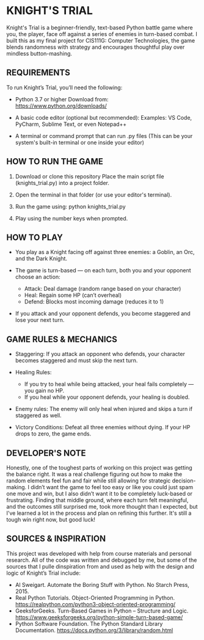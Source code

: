 # KNIGHT'S TRIAL

Knight's Trial is a beginner-friendly, text-based Python battle game where you, the player, face off against a series of enemies in turn-based combat. 
I built this as my final project for CIS111G: Computer Technologies, the game blends randomness with strategy and encourages thoughtful play over mindless button-mashing.

## REQUIREMENTS

To run Knight’s Trial, you’ll need the following:

- Python 3.7 or higher
  Download from: https://www.python.org/downloads/

- A basic code editor (optional but recommended):
  Examples: VS Code, PyCharm, Sublime Text, or even Notepad++

- A terminal or command prompt that can run .py files
  (This can be your system's built-in terminal or one inside your editor)

## HOW TO RUN THE GAME

1. Download or clone this repository
   Place the main script file (knights_trial.py) into a project folder.

2. Open the terminal in that folder (or use your editor's terminal).

3. Run the game using:
   python knights_trial.py

4. Play using the number keys when prompted.

## HOW TO PLAY

- You play as a Knight facing off against three enemies: a Goblin, an Orc, and the Dark Knight.
  
- The game is turn-based — on each turn, both you and your opponent choose an action:
  - Attack: Deal damage (random range based on your character)
  - Heal: Regain some HP (can’t overheal)
  - Defend: Blocks most incoming damage (reduces it to 1)
    
- If you attack and your opponent defends, you become staggered and lose your next turn.

## GAME RULES & MECHANICS

- Staggering:
  If you attack an opponent who defends, your character becomes staggered and must skip the next turn.

- Healing Rules:
  - If you try to heal while being attacked, your heal fails completely — you gain no HP.
  - If you heal while your opponent defends, your healing is doubled.

- Enemy rules:
  The enemy will only heal when injured and skips a turn if staggered as well.

- Victory Conditions:
  Defeat all three enemies without dying. If your HP drops to zero, the game ends.

## DEVELOPER'S NOTE

Honestly, one of the toughest parts of working on this project was getting the balance right. 
It was a real challenge figuring out how to make the random elements feel fun and fair while still allowing for strategic decision-making. 
I didn’t want the game to feel too easy or like you could just spam one move and win, but I also didn’t want it to be completely luck-based or frustrating.
Finding that middle ground, where each turn felt meaningful, and the outcomes still surprised me, took more thought than I expected, but I've learned a lot in the process and plan on refining this further. It's still a tough win right now, but good luck!

## SOURCES & INSPIRATION

This project was developed with help from course materials and personal research. All of the code was written and debugged by me, but some of the sources that I pulle dinspiration from and used as help with the design and logic of Knight’s Trial include:

- Al Sweigart. Automate the Boring Stuff with Python. No Starch Press, 2015.
- Real Python Tutorials. Object-Oriented Programming in Python.
  https://realpython.com/python3-object-oriented-programming/
- GeeksforGeeks. Turn-Based Games in Python – Structure and Logic.
  https://www.geeksforgeeks.org/python-simple-turn-based-game/
- Python Software Foundation. The Python Standard Library Documentation.
  https://docs.python.org/3/library/random.html
